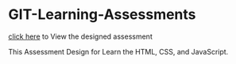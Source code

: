 # GIT-Learning-Assessments

   [click here](https://git-learning-assessments.netlify.app/) to View the designed assessment
   
   
   This Assessment Design for Learn the HTML, CSS, and JavaScript.
